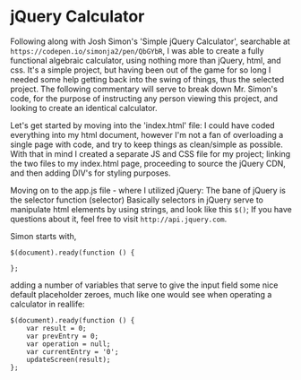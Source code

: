 # jQuery Calculator
Following along with Josh Simon's 'Simple jQuery Calculator', searchable at ```https://codepen.io/simonja2/pen/QbGYbR```, 
I was able to create a fully functional algebraic calculator, using nothing more than jQuery, html, and css. 
It's a simple project, but having been out of the game for so long I needed some help getting back into the swing of things, thus the selected project. 
The following commentary will serve to break down Mr. Simon's code, for the purpose of instructing any person viewing this project, and looking to create an identical calculator.

Let's get started by moving into the 'index.html' file:
I could have coded everything into my html document, however I'm not a fan of overloading a single page with code, and try to keep things as clean/simple as possible. With that in mind I created a separate JS and CSS file for my project; linking the two files to my index.html page, proceeding to source the jQuery CDN, and then adding DIV's for styling purposes.

Moving on to the app.js file - where I utilized jQuery:
The bane of jQuery is the selector function (selector) Basically selectors in jQuery serve to manipulate html elements by using strings, and look like this ```$()```;
If you have questions about it, feel free to visit ```http://api.jquery.com```. 

Simon starts with,
```
$(document).ready(function () {

};
```
adding a number of variables that serve to give the input field some nice default placeholder zeroes, much like one would see when operating a calculator in reallife:
```
$(document).ready(function () {
    var result = 0;
	var prevEntry = 0;
	var operation = null;
	var currentEntry = '0';
	updateScreen(result);
};
```


